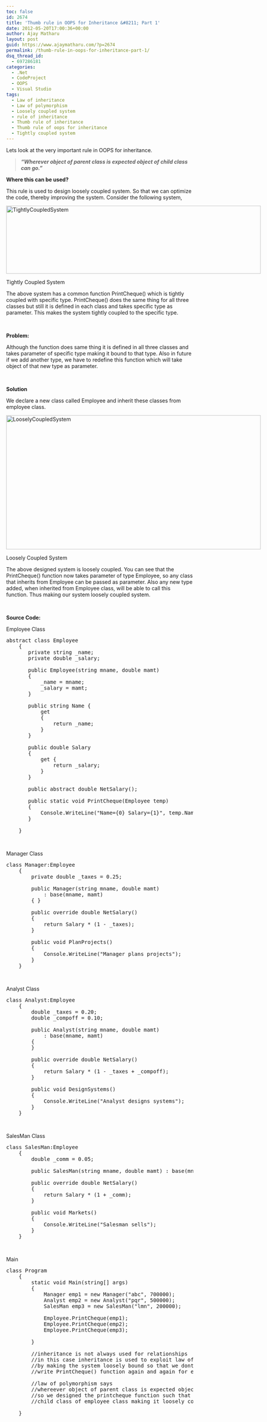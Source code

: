 ```yaml
---
toc: false
id: 2674
title: 'Thumb rule in OOPS for Inheritance &#8211; Part 1'
date: 2012-05-20T17:00:36+00:00
author: Ajay Matharu
layout: post
guid: https://www.ajaymatharu.com/?p=2674
permalink: /thumb-rule-in-oops-for-inheritance-part-1/
dsq_thread_id:
  - 697286181
categories:
  - .Net
  - CodeProject
  - OOPS
  - Visual Studio
tags:
  - Law of inheritance
  - Law of polymorphism
  - Loosely coupled system
  - rule of inheritance
  - Thumb rule of inheritance
  - Thumb rule of oops for inheritance
  - Tightly coupled system
---
```

Lets look at the very important rule in OOPS for inheritance.

> _**&#8220;Wherever object of parent class is expected object of child class can go.&#8221;**_

**Where this can be used?**

This rule is used to design loosely coupled system. So that we can optimize the code, thereby improving the system. Consider the following system,

<div id="attachment_2678" style="width: 696px" class="wp-caption aligncenter">
  <a href="https://www.ajaymatharu.com/thumb-rule-in-oops-for-inheritance-part-1/tightlycoupledsystem/" rel="attachment wp-att-2678"><img class="size-full wp-image-2678" title="TightlyCoupledSystem" src="https://blog.ajaymatharu.com/wp-content/uploads/2012/05/TightlyCoupledSystem.png" alt="TightlyCoupledSystem" width="686" height="183" srcset="https://blog.ajaymatharu.com/wp-content/uploads/2012/05/TightlyCoupledSystem-300x80.png 300w, https://blog.ajaymatharu.com/wp-content/uploads/2012/05/TightlyCoupledSystem.png 686w" sizes="(max-width: 686px) 100vw, 686px" /></a>
  
  <p class="wp-caption-text">
    Tightly Coupled System
  </p>
</div>

The above system has a common function PrintCheque() which is tightly coupled with specific type. PrintCheque() does the same thing for all three classes but still it is defined in each class and takes specific type as parameter. This makes the system tightly coupled to the specific type.

&nbsp;

**Problem:**

Although the function does same thing it is defined in all three classes and takes parameter of specific type making it bound to that type. Also in future if we add another type, we have to redefine this function which will take object of that new type as parameter.

&nbsp;

**Solution**

We declare a new class called Employee and inherit these classes from employee class.

<div id="attachment_2679" style="width: 696px" class="wp-caption aligncenter">
  <a href="https://www.ajaymatharu.com/thumb-rule-in-oops-for-inheritance-part-1/looselycoupledsystem/" rel="attachment wp-att-2679"><img class="size-full wp-image-2679" title="LooselyCoupledSystem" src="https://blog.ajaymatharu.com/wp-content/uploads/2012/05/LooselyCoupledSystem.png" alt="LooselyCoupledSystem" width="686" height="361" /></a>
  
  <p class="wp-caption-text">
    Loosely Coupled System
  </p>
</div>

The above designed system is loosely coupled. You can see that the PrintCheque() function now takes parameter of type Employee, so any class that inherits from Employee can be passed as parameter. Also any new type added, when inherited from Employee class, will be able to call this function. Thus making our system loosely coupled system.

&nbsp;

**Source Code:**

Employee Class

<pre name="code" class="c-sharp">abstract class Employee
    {
       private string _name;
       private double _salary;

       public Employee(string mname, double mamt)
       {
           _name = mname;
           _salary = mamt;
       }

       public string Name {
           get
           {
               return _name;
           }
       }

       public double Salary
       {
           get {
               return _salary;
           }
       }

       public abstract double NetSalary();

       public static void PrintCheque(Employee temp)
       {
           Console.WriteLine("Name={0} Salary={1}", temp.Name, temp.NetSalary());
       }

    }</pre>

&nbsp;

Manager Class

<pre name="code" class="c-sharp">class Manager:Employee
    {
        private double _taxes = 0.25;

        public Manager(string mname, double mamt)
            : base(mname, mamt)
        { }

        public override double NetSalary()
        {
            return Salary * (1 - _taxes);
        }

        public void PlanProjects()
        {
            Console.WriteLine("Manager plans projects");
        }
    }</pre>

&nbsp;

Analyst Class

<pre name="code" class="c-sharp">class Analyst:Employee
    {
        double _taxes = 0.20;
        double _compoff = 0.10;

        public Analyst(string mname, double mamt)
            : base(mname, mamt)
        {
        }

        public override double NetSalary()
        {
            return Salary * (1 - _taxes + _compoff);
        }

        public void DesignSystems()
        {
            Console.WriteLine("Analyst designs systems");
        }
    }</pre>

&nbsp;

SalesMan Class

<pre class="c-sharp" name="code">class SalesMan:Employee
    {
        double _comm = 0.05;

        public SalesMan(string mname, double mamt) : base(mname, mamt) { }

        public override double NetSalary()
        {
            return Salary * (1 + _comm);
        }

        public void Markets()
        {
            Console.WriteLine("Salesman sells");
        }
    }</pre>

&nbsp;

Main

<pre class="c-sharp" name="code">class Program
    {
        static void Main(string[] args)
        {
            Manager emp1 = new Manager("abc", 700000);
            Analyst emp2 = new Analyst("pqr", 500000);
            SalesMan emp3 = new SalesMan("lmn", 200000);

            Employee.PrintCheque(emp1);
            Employee.PrintCheque(emp2);
            Employee.PrintCheque(emp3);

        }

        //inheritance is not always used for relationships 
        //in this case inheritance is used to exploit law of polymorphism
        //by making the system loosely bound so that we dont have to
        //write PrintCheque() function again and again for each type of employee

        //law of polymorphism says 
        //whereever object of parent class is expected object of child class can go
        //so we designed the printcheque function such that it can be used for any
        //child class of employee class making it loosely coupled system.

    }</pre>
